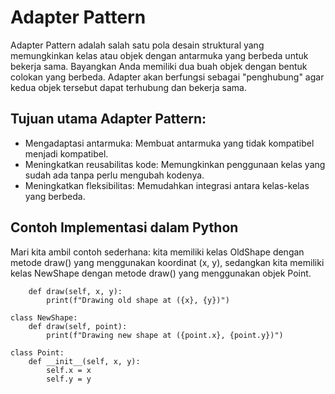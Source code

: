 # Adapter Pattern

Adapter Pattern adalah salah satu pola desain struktural yang memungkinkan kelas atau objek dengan antarmuka yang berbeda untuk bekerja sama. Bayangkan Anda memiliki dua buah objek dengan bentuk colokan yang berbeda. Adapter akan berfungsi sebagai "penghubung" agar kedua objek tersebut dapat terhubung dan bekerja sama.

## Tujuan utama Adapter Pattern:

* Mengadaptasi antarmuka: Membuat antarmuka yang tidak kompatibel menjadi kompatibel.
* Meningkatkan reusabilitas kode: Memungkinkan penggunaan kelas yang sudah ada tanpa perlu mengubah kodenya.
* Meningkatkan fleksibilitas: Memudahkan integrasi antara kelas-kelas yang berbeda.

## Contoh Implementasi dalam Python
Mari kita ambil contoh sederhana: kita memiliki kelas OldShape dengan metode draw() yang menggunakan koordinat (x, y), sedangkan kita memiliki kelas NewShape dengan metode draw() yang menggunakan objek Point.

``` class OldShape:
    def draw(self, x, y):
        print(f"Drawing old shape at ({x}, {y})")

class NewShape:
    def draw(self, point):
        print(f"Drawing new shape at ({point.x}, {point.y})")

class Point:
    def __init__(self, x, y):
        self.x = x
        self.y = y